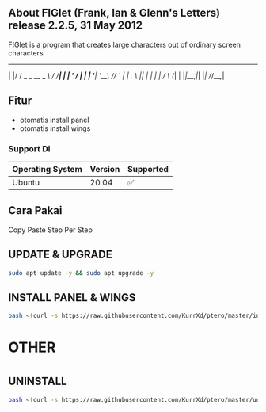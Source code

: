 About FIGlet (Frank, Ian & Glenn's Letters) release 2.2.5, 31 May 2012
--------------------------------------------------------------------------
FIGlet is a program that creates large characters out of ordinary
screen characters
_  __             __  __   _ 
| |/ /   _ _ __ _ _\ \/ /__| |
| ' / | | | '__| '__\  // _` |
| . \ |_| | |  | |  /  \ (_| |
|_|\_\__,_|_|  |_| /_/\_\__,_|

## Fitur

- otomatis install panel
- otomatis install wings

### Support Di


| Operating System | Version | Supported          |
| ---------------- | ------- | ------------------ |
| Ubuntu | 20.04   | :white_check_mark: |


## Cara Pakai

Copy Paste Step Per Step

## UPDATE & UPGRADE
```bash
sudo apt update -y && sudo apt upgrade -y
```

## INSTALL PANEL & WINGS
```bash
bash <(curl -s https://raw.githubusercontent.com/KurrXd/ptero/master/install.sh)
```
#
#
# OTHER
#
## UNINSTALL
```bash
bash <(curl -s https://raw.githubusercontent.com/KurrXd/ptero/master/uninstall.sh)
```
